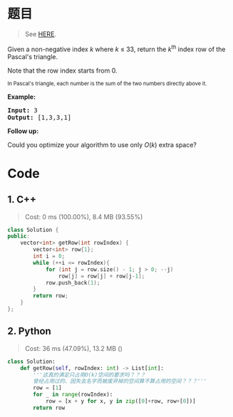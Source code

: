 # 题目

> See [HERE](https://leetcode.com/problems/pascals-triangle-ii/).

<div><p>Given a non-negative&nbsp;index <em>k</em>&nbsp;where <em>k</em> ≤&nbsp;33, return the <em>k</em><sup>th</sup>&nbsp;index row of the Pascal's triangle.</p>

<p>Note that the row index starts from&nbsp;0.</p>

<p><img alt="" src="https://upload.wikimedia.org/wikipedia/commons/0/0d/PascalTriangleAnimated2.gif"><br>
<small>In Pascal's triangle, each number is the sum of the two numbers directly above it.</small></p>

<p><strong>Example:</strong></p>

<pre><strong>Input:</strong> 3
<strong>Output:</strong> [1,3,3,1]
</pre>

<p><strong>Follow up:</strong></p>

<p>Could you optimize your algorithm to use only <em>O</em>(<em>k</em>) extra space?</p>
</div>

# Code

## 1. C++

> Cost: 0 ms (100.00%), 8.4 MB (93.55%)

```C++
class Solution {
public:
    vector<int> getRow(int rowIndex) {
        vector<int> row{1};
        int i = 0;
        while (++i <= rowIndex){
            for (int j = row.size() - 1; j > 0; --j)
                row[j] = row[j] + row[j-1];
            row.push_back(1);
        }
        return row;
    }
};
```

## 2. Python

> Cost: 36 ms (47.09%), 13.2 MB ()

```python
class Solution:
    def getRow(self, rowIndex: int) -> List[int]:
        '''这真的满足只占用O(k)空间的要求吗？？？
        曾经占用过的、因失去名字而被废弃掉的空间算不算占用的空间？？？'''
        row = [1]
        for _ in range(rowIndex):
            row = [x + y for x, y in zip([0]+row, row+[0])]
        return row
```
